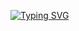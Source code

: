 [![Typing SVG](https://readme-typing-svg.demolab.com?font=Fira+Code&pause=1000&color=F71645&width=435&lines=Ol%C3%A1+Devs%2C+aqui+%C3%A9+o+Juvenal+Filho%2C+seja+bem-vindo+ao+meu+GitHub!+%F0%9F%9A%80)](https://git.io/typing-svg)
